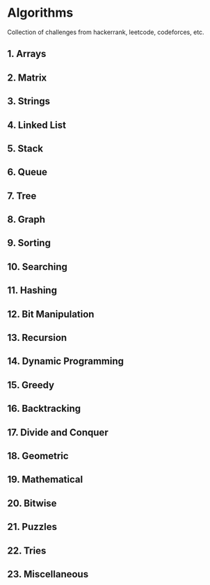 # Algorithms

Collection of challenges from hackerrank, leetcode, codeforces, etc.

## 1. Arrays
## 2. Matrix
## 3. Strings
## 4. Linked List
## 5. Stack
## 6. Queue
## 7. Tree
## 8. Graph
## 9. Sorting
## 10. Searching
## 11. Hashing
## 12. Bit Manipulation
## 13. Recursion
## 14. Dynamic Programming
## 15. Greedy
## 16. Backtracking
## 17. Divide and Conquer
## 18. Geometric
## 19. Mathematical
## 20. Bitwise
## 21. Puzzles
## 22. Tries
## 23. Miscellaneous
